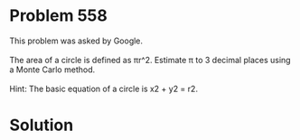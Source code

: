 # Problem 558

This problem was asked by Google.
<br>
<br>
The area of a circle is defined as πr^2. Estimate π to 3 decimal places using a Monte Carlo method.
<br>
<br>
Hint: The basic equation of a circle is x2 + y2 = r2.
# Solution
